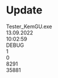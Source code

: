 # Update<br/>
Tester_KemGU.exe<br/>
13.09.2022<br/>
10:02:59<br/>
DEBUG<br/>
1<br/>
0<br/>
8291<br/>
35881<br/>
